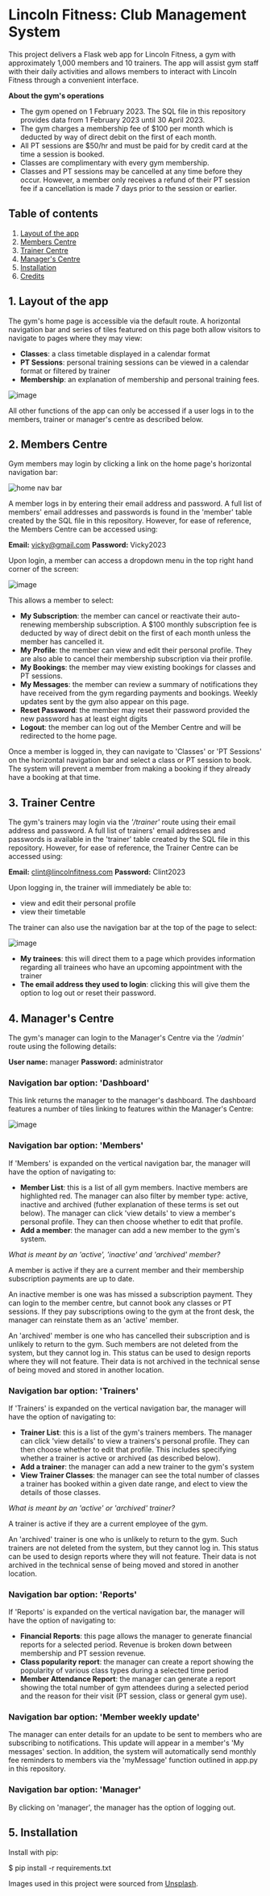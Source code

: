 # Lincoln Fitness: Club Management System
This project delivers a Flask web app for Lincoln Fitness, a gym with approximately 1,000 members and 10 trainers. The app will assist gym staff with their daily activities and allows members to interact with Lincoln Fitness through a convenient interface. 

__About the gym's operations__
* The gym opened on 1 February 2023. The SQL file in this repository provides data from 1 February 2023 until 30 April 2023.
* The gym charges a membership fee of $100 per month which is deducted by way of direct debit on the first of each month. 
* All PT sessions are $50/hr and must be paid for by credit card at the time a session is booked. 
* Classes are complimentary with every gym membership. 
* Classes and PT sessions may be cancelled at any time before they occur. However, a member only receives a refund of their PT session fee if a cancellation is made 7 days prior to the session or earlier.


## Table of contents
1. [Layout of the app](#layout)
2. [Members Centre](#memberscentre)
3. [Trainer Centre](#trainercentre)
3. [Manager's Centre](#managerscentre)
5. [Installation](#installation)
6. [Credits](#credits)

<a name="layout"></a>
## 1. Layout of the app
The gym's home page is accessible via the default route. A horizontal navigation bar and series of tiles featured on this page both allow visitors to navigate to pages where they may view: 

* __Classes__: a class timetable displayed in a calendar format 
* __PT Sessions__: personal training sessions can be viewed in a calendar format or filtered by trainer
* __Membership__: an explanation of membership and personal training fees.

![image](https://user-images.githubusercontent.com/100200726/226166356-741130c2-28a8-4839-88a7-501d35994b85.png)

All other functions of the app can only be accessed if a user logs in to the members, trainer or manager's centre as described below. 

<a name="memberscentre"></a>
## 2. Members Centre
Gym members may login by clicking a link on the home page's horizontal navigation bar:

![home nav bar](https://user-images.githubusercontent.com/100200726/227762142-cb768d18-677f-45a0-bfea-7fa1b767ffc9.jpg)

A member logs in by entering their email address and password. A full list of members' email addresses and passwords is found in the 'member' table created by the SQL file in this repository. However, for ease of reference, the Members Centre can be accessed using: 

__Email:__ vicky@gmail.com
__Password:__ Vicky2023

Upon login, a member can access a dropdown menu in the top right hand corner of the screen: 

![image](https://user-images.githubusercontent.com/100200726/228117179-b66a7b36-40b1-4521-953b-2c524612e11c.png)


This allows a member to select: 

* __My Subscription__: the member can cancel or reactivate their auto-renewing membership subscription. A $100 monthly subscription fee is deducted by way of direct debit on the first of each month unless the member has cancelled it.  
* __My Profile__: the member can view and edit their personal profile. They are also able to cancel their membership subscription via their profile.
* __My Bookings__: the member may view existing bookings for classes and PT sessions. 
* __My Messages__: the member can review a summary of notifications they have received from the gym regarding payments and bookings. Weekly updates sent by the gym also appear on this page. 
* __Reset Password__: the member may reset their password provided the new password has at least eight digits
* __Logout__: the member can log out of the Member Centre and will be redirected to the home page.  

Once a member is logged in, they can navigate to 'Classes' or 'PT Sessions' on the horizontal navigation bar and select a class or PT session to book. The system will prevent a member from making a booking if they already have a booking at that time. 

<a name="trainercentre"></a>
## 3. Trainer Centre
The gym's trainers may login via the *'/trainer'* route using their email address and password. A full list of trainers' email addresses and passwords is available in the 'trainer' table created by the SQL file in this repository. However, for ease of reference, the Trainer Centre can be accessed using: 

__Email:__ clint@lincolnfitness.com
__Password:__ Clint2023

Upon logging in, the trainer will immediately be able to: 

* view and edit their personal profile
* view their timetable

The trainer can also use the navigation bar at the top of the page to select: 

![image](https://user-images.githubusercontent.com/100200726/227763367-57892282-b0ed-46fc-9a7e-a61721a0f675.png)

* __My trainees__: this will direct them to a page which provides information regarding all trainees who have an upcoming appointment with the trainer
* __The email address they used to login__: clicking this will give them the option to log out or reset their password. 

<a name="managerscentre"></a>
## 4. Manager's Centre
The gym's manager can login to the Manager's Centre via the *'/admin'* route using the following details: 

__User name:__ manager
__Password:__ administrator 

### Navigation bar option: 'Dashboard'
This link returns the manager to the manager's dashboard. The dashboard features a number of tiles linking to features within the Manager's Centre: 

![image](https://user-images.githubusercontent.com/100200726/228355493-c6e9337e-a9d1-407e-b39a-8e41951e3225.png)

### Navigation bar option: 'Members'

If 'Members' is expanded on the vertical navigation bar, the manager will have the option of navigating to: 
* __Member List__: this is a list of all gym members. Inactive members are highlighted red. The manager can also filter by member type: active, inactive and archived (futher explanation of these terms is set out below). The manager can click 'view details' to view a member's personal profile. They can then choose whether to edit that profile.   
* __Add a member__: the manager can add a new member to the gym's system. 

*What is meant by an 'active', 'inactive' and 'archived' member?*

A member is active if they are a current member and their membership subscription payments are up to date. 

An inactive member is one was has missed a subscription payment. They can login to the member centre, but cannot book any classes or PT sessions. If they pay subscriptions owing to the gym at the front desk, the manager can reinstate them as an 'active' member. 

An 'archived' member is one who has cancelled their subscription and is unlikely to return to the gym. Such members are not deleted from the system, but they cannot log in. This status can be used to design reports where they will not feature. Their data is not archived in the technical sense of being moved and stored in another location. 

### Navigation bar option: 'Trainers'

If 'Trainers' is expanded on the vertical navigation bar, the manager will have the option of navigating to: 
* __Trainer List__: this is a list of the gym's trainers members. The manager can click 'view details' to view a trainers's personal profile. They can then choose whether to edit that profile. This includes specifying whether a trainer is active or archived (as described below).     
* __Add a trainer__: the manager can add a new trainer to the gym's system
* __View Trainer Classes__: the manager can see the total number of classes a trainer has booked within a given date range, and elect to view the details of those classes.

*What is meant by an 'active' or 'archived' trainer?*

A trainer is active if they are a current employee of the gym.  

An 'archived' trainer is one who is unlikely to return to the gym. Such trainers are not deleted from the system, but they cannot log in. This status can be used to design reports where they will not feature. Their data is not archived in the technical sense of being moved and stored in another location. 

### Navigation bar option: 'Reports'
If 'Reports' is expanded on the vertical navigation bar, the manager will have the option of navigating to: 
* __Financial Reports__: this page allows the manager to generate financial reports for a selected period. Revenue is broken down between membership and PT session revenue.     
* __Class popularity report__: the manager can create a report showing the popularity of various class types during a selected time period
* __Member Attendance Report__: the manager can generate a report showing the total number of gym attendees during a selected period and the reason for their visit (PT session, class or general gym use). 

### Navigation bar option: 'Member weekly update'
The manager can enter details for an update to be sent to members who are subscribing to notifications. This update will appear in a member's 'My messages' section. In addition, the system will automatically send monthly fee reminders to members via the 'myMessage' function outlined in app.py in this repository. 

### Navigation bar option: 'Manager'
By clicking on 'manager', the manager has the option of logging out. 

<a name="installation"></a>
## 5. Installation
Install with pip:

$ pip install -r requirements.txt



Images used in this project were sourced from [Unsplash](https://www.unsplash.com).



